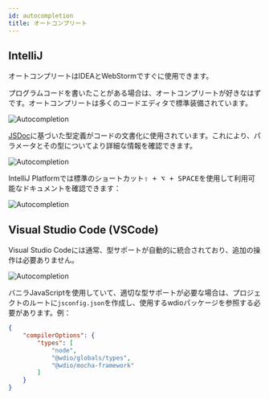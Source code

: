 ```yaml
---
id: autocompletion
title: オートコンプリート
---
```


## IntelliJ

オートコンプリートはIDEAとWebStormですぐに使用できます。

プログラムコードを書いたことがある場合は、オートコンプリートが好きなはずです。オートコンプリートは多くのコードエディタで標準装備されています。

![Autocompletion](/img/autocompletion/0.png)

[JSDoc](http://usejsdoc.org/)に基づいた型定義がコードの文書化に使用されています。これにより、パラメータとその型についてより詳細な情報を確認できます。

![Autocompletion](/img/autocompletion/1.png)

IntelliJ Platformでは標準のショートカット<kbd>⇧ + ⌥ + SPACE</kbd>を使用して利用可能なドキュメントを確認できます：

![Autocompletion](/img/autocompletion/2.png)

## Visual Studio Code (VSCode)

Visual Studio Codeには通常、型サポートが自動的に統合されており、追加の操作は必要ありません。

![Autocompletion](/img/autocompletion/14.png)

バニラJavaScriptを使用していて、適切な型サポートが必要な場合は、プロジェクトのルートに`jsconfig.json`を作成し、使用するwdioパッケージを参照する必要があります。例：

```json title="jsconfig.json"
{
    "compilerOptions": {
        "types": [
            "node",
            "@wdio/globals/types",
            "@wdio/mocha-framework"
        ]
    }
}
```